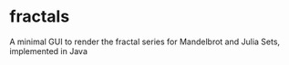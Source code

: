 # fractals
A minimal GUI to render the fractal series for Mandelbrot and Julia Sets, implemented in Java
